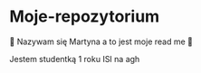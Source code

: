 # Moje-repozytorium
:hibiscus: Nazywam się Martyna a to jest moje read me :hibiscus:

Jestem studentką 1 roku ISI na agh
